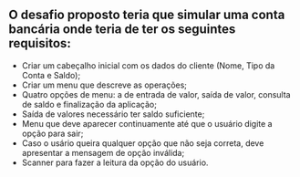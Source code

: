 


## O desafio proposto teria que simular uma conta bancária onde teria de ter os seguintes requisitos:

- Criar um cabeçalho inicial com os dados do cliente (Nome, Tipo da Conta e Saldo);
- Criar um menu que descreve as operações;
- Quatro opções de menu: a de entrada de valor, saída de valor, consulta de saldo e finalização da aplicação;
- Saída de valores necessário ter saldo suficiente;
- Menu que deve aparecer continuamente até que o usuário digite a opção para sair;
- Caso o usário queira qualquer opção que não seja correta, deve apresentar a mensagem de opção inválida;
- Scanner para fazer a leitura da opção do usuário.
